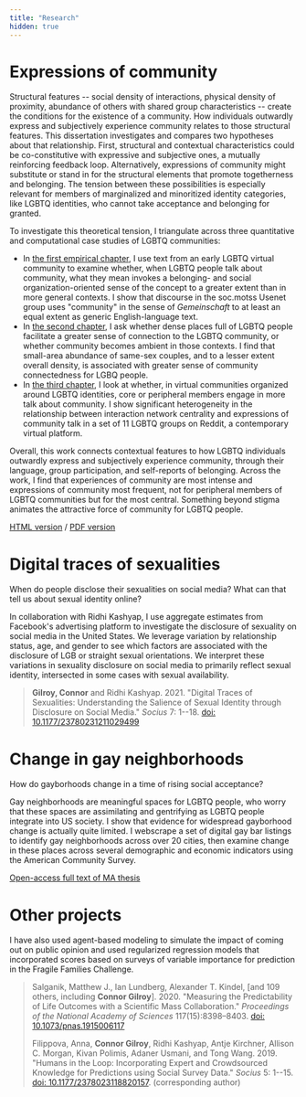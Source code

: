 ```yaml
---
title: "Research"
hidden: true
---
```


# Expressions of community

Structural features -- social density of interactions, physical density of proximity, abundance of others with shared group characteristics -- create the conditions for the existence of a community. How individuals outwardly express and subjectively experience community relates to those structural features. This dissertation investigates and compares two hypotheses about that relationship. First, structural and contextual characteristics could be co-constitutive with expressive and subjective ones, a mutually reinforcing feedback loop. Alternatively, expressions of community might substitute or stand in for the structural elements that promote togetherness and belonging. The tension between these possibilities is especially relevant for members of marginalized and minoritized identity categories, like LGBTQ identities, who cannot take acceptance and belonging for granted. 

To investigate this theoretical tension, I triangulate across three quantitative and computational case studies of LGBTQ communities:

- In [the first empirical chapter](https://ccgilroy.com/dissertation/discourse.html), I use text from an early LGBTQ virtual community to examine whether, when LGBTQ people talk about community, what they mean invokes a belonging- and social organization-oriented sense of the concept to a greater extent than in more general contexts. I show that discourse in the soc.motss Usenet group uses "community" in the sense of *Gemeinschaft* to at least an equal extent as generic English-language text. 
- In [the second chapter](https://ccgilroy.com/dissertation/place.html), I ask whether dense places full of LGBTQ people facilitate a greater sense of connection to the LGBTQ community, or whether community becomes ambient in those contexts. I find that small-area abundance of same-sex couples, and to a lesser extent overall density, is associated with greater sense of community connectedness for LGBQ people. 
- In [the third chapter](https://ccgilroy.com/dissertation/networks.html), I look at whether, in virtual communities organized around LGBTQ identities, core or peripheral members engage in more talk about community. I show significant heterogeneity in the relationship between interaction network centrality and expressions of community talk in a set of 11 LGBTQ groups on Reddit, a contemporary virtual platform.

Overall, this work connects contextual features to how LGBTQ individuals outwardly express and subjectively experience community, through their language, group participation, and self-reports of belonging. Across the work, I find that experiences of community are most intense and expressions of community most frequent, not for peripheral members of LGBTQ communities but for the most central. Something beyond stigma animates the attractive force of community for LGBTQ people.

[HTML version](https://ccgilroy.com/dissertation/) / [PDF version](https://digital.lib.washington.edu/researchworks/handle/1773/50562)

# Digital traces of sexualities

When do people disclose their sexualities on social media? What can that tell us about sexual identity online?

In collaboration with Ridhi Kashyap, I use aggregate estimates from Facebook's advertising platform to investigate the disclosure of sexuality on social media in the United States. We leverage variation by relationship status, age, and gender to see which factors are associated with the disclosure of LGB or straight sexual orientations. We interpret these variations in sexuality disclosure on social media to primarily reflect sexual identity, intersected in some cases with sexual availability.

> **Gilroy, Connor** and Ridhi Kashyap. 2021. "Digital Traces of Sexualities: Understanding the Salience of Sexual Identity through Disclosure on Social Media." *Socius* 7: 1--18. [doi: 10.1177/23780231211029499](https://doi.org/10.1177/23780231211029499)

# Change in gay neighborhoods

How do gayborhoods change in a time of rising social acceptance?

Gay neighborhoods are meaningful spaces for LGBTQ people, who worry that these spaces are assimilating and gentrifying as LGBTQ people integrate into US society. I show that evidence for widespread gayborhood change is actually quite limited. I webscrape a set of digital gay bar listings to identify gay neighborhoods across over 20 cities, then examine change in these places across several demographic and economic indicators using the American Community Survey.

[Open-access full text of MA thesis](https://digital.lib.washington.edu/researchworks/handle/1773/42543)

# Other projects

I have also used agent-based modeling to simulate the impact of coming out on public opinion and used regularized regression models that incorporated scores based on surveys of variable importance for prediction in the Fragile Families Challenge.  

> Salganik, Matthew J., Ian Lundberg, Alexander T. Kindel, [and 109 others, including **Connor Gilroy**]. 2020. "Measuring the Predictability of Life Outcomes with a Scientific Mass Collaboration." *Proceedings of the National Academy of Sciences* 117(15):8398–8403. [doi: 10.1073/pnas.1915006117](https://doi.org/10.1073/pnas.1915006117)
>  
> Filippova, Anna, **Connor Gilroy**, Ridhi Kashyap, Antje Kirchner, Allison C. Morgan, Kivan Polimis, Adaner Usmani, and Tong Wang. 2019. "Humans in the Loop: Incorporating Expert and Crowdsourced Knowledge for Predictions using Social Survey Data." *Socius* 5: 1--15. [doi: 10.1177/2378023118820157](https://doi.org/10.1177/2378023118820157). (corresponding author)
